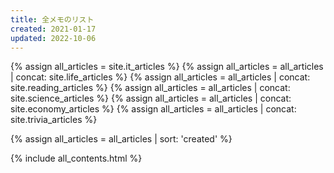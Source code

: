 ```yaml
---
title: 全メモのリスト
created: 2021-01-17
updated: 2022-10-06
---
```

{% assign all_articles = site.it_articles %}
{% assign all_articles = all_articles | concat: site.life_articles %}
{% assign all_articles = all_articles | concat: site.reading_articles %}
{% assign all_articles = all_articles | concat: site.science_articles %}
{% assign all_articles = all_articles | concat: site.economy_articles %}
{% assign all_articles = all_articles | concat: site.trivia_articles %}

{% assign all_articles = all_articles | sort: 'created' %}

{% include all_contents.html %}

